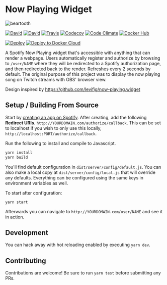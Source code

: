 # Now Playing Widget

![beartooth](http://i.imgur.com/nwb3squ.jpg)

[![David](https://img.shields.io/david/dustinblackman/nowplaying-widget.svg)](https://david-dm.org/dustinblackman/nowplaying-widget)
[![David](https://img.shields.io/david/dev/dustinblackman/nowplaying-widget.svg)](https://david-dm.org/dustinblackman/nowplaying-widget?type=dev)
[![Travis](https://img.shields.io/travis/dustinblackman/nowplaying-widget/master.svg)](https://travis-ci.org/dustinblackman/nowplaying-widget/builds)
[![Codecov](https://img.shields.io/codecov/c/github/dustinblackman/nowplaying-widget.svg)](https://codecov.io/gh/dustinblackman/nowplaying-widget)
[![Code Climate](https://img.shields.io/codeclimate/github/dustinblackman/nowplaying-widget.svg)](https://codeclimate.com/github/dustinblackman/nowplaying-widget)
[![Docker Hub](https://img.shields.io/docker/automated/dustinblackman/nowplaying-widget.svg)](https://hub.docker.com/r/dustinblackman/nowplaying-widget/)


[![Deploy](https://www.herokucdn.com/deploy/button.svg)](https://heroku.com/deploy?template=https://github.com/dustinblackman/nowplaying-widget) [![Deploy to Docker Cloud](https://files.cloud.docker.com/images/deploy-to-dockercloud.svg)](https://cloud.docker.com/stack/deploy/?repo=https://github.com/dustinblackman/nowplaying-widget)

A Spotify Now Playing widget that's accessible with anything that can render a webpage. Users automatically register and
authorize by browsing to `/user/NAME` where they will be redirected to a Spotify authorization page, and then redirected
back to the render. Refreshes every 2 seconds by default. The original purpose of this project was to display the now
playing song on Twitch streams with OBS' browser view.

Design inspired by https://github.com/levifig/now-playing.widget

## Setup / Building From Source

Start by [creating an app on Spotify](https://developer.spotify.com/my-applications/#!/applications/create). After
creating, add the following __Redirect URIs__. `http://YOURDOMAIN.com/authorize/callback`. This can be set to
localhost if you wish to only use this locally, `http://localhost:PORT/authorize/callback`.

Run the following to install and compile to Javascript.

```bash
yarn install
yarn build
```

You'll find default configuration in `dist/server/config/default.js`. You can also make a local copy at `dist/server/config/local.js` that will override any defaults. Everything can be configured using the same keys in environment variables as well.

To start after configuration:

```
yarn start
```

Afterwards you can navigate to `http://YOURDOMAIN.com/user/NAME` and see it in action.

## Development

You can hack away with hot reloading enabled by executing `yarn dev`.

## Contributing

Contributions are welcome! Be sure to run `yarn test` before submitting any PRs.
